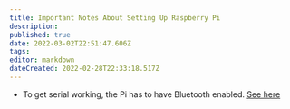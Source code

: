 ```yaml
---
title: Important Notes About Setting Up Raspberry Pi
description: 
published: true
date: 2022-03-02T22:51:47.606Z
tags: 
editor: markdown
dateCreated: 2022-02-28T22:33:18.517Z
---
```


- To get serial working, the Pi has to have Bluetooth enabled. [See here](https://raspberrypi.stackexchange.com/questions/43788/pi-3-boot-with-uart-console)